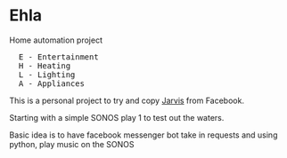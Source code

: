 # Ehla
Home automation project

<pre>
  E - Entertainment
  H - Heating 
  L - Lighting
  A - Appliances
</pre>

This is a personal project to try and copy [Jarvis](https://www.facebook.com/notes/mark-zuckerberg/building-jarvis/10154361492931634?hc_location=ufi) from Facebook.

Starting with a simple SONOS play 1 to test out the waters.

Basic idea is to have facebook messenger bot take in requests and using python, play music on the SONOS
